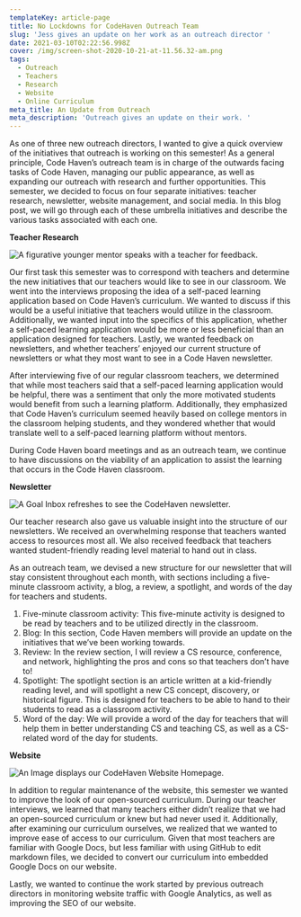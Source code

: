 ```yaml
---
templateKey: article-page
title: No Lockdowns for CodeHaven Outreach Team
slug: 'Jess gives an update on her work as an outreach director '
date: 2021-03-10T02:22:56.998Z
cover: /img/screen-shot-2020-10-21-at-11.56.32-am.png
tags:
  - Outreach
  - Teachers
  - Research
  - Website
  - Online Curriculum
meta_title: An Update from Outreach
meta_description: 'Outreach gives an update on their work. '
---
```

As one of three new outreach directors, I wanted to give a quick overview of the initiatives that outreach is working on this semester! As a general principle, Code Haven’s outreach team is in charge of the outwards facing tasks of Code Haven, managing our public appearance, as well as expanding our outreach with research and further opportunities. This semester, we decided to focus on four separate initiatives: teacher research, newsletter, website management, and social media. In this blog post, we will go through each of these umbrella initiatives and describe the various tasks associated with each one.

**Teacher Research** 

![A figurative younger mentor speaks with a teacher for feedback. ](/img/linkedin-sales-navigator-w3jl3jrepdy-unsplash.jpg "Teacher Interview")

Our first task this semester was to correspond with teachers and determine the new initiatives that our teachers would like to see in our classroom. We went into the interviews proposing the idea of a self-paced learning application based on Code Haven’s curriculum. We wanted to discuss if this would be a useful initiative that teachers would utilize in the classroom. Additionally, we wanted input into the specifics of this application, whether a self-paced learning application would be more or less beneficial than an application designed for teachers. Lastly, we wanted feedback on newsletters, and whether teachers’ enjoyed our current structure of newsletters or what they most want to see in a Code Haven newsletter. 

After interviewing five of our regular classroom teachers, we determined that while most teachers said that a self-paced learning application would be helpful, there was a sentiment that only the more motivated students would benefit from such a learning platform. Additionally, they emphasized that Code Haven’s curriculum seemed heavily based on college mentors in the classroom helping students, and they wondered whether that would translate well to a self-paced learning platform without mentors.

During Code Haven board meetings and as an outreach team, we continue to have discussions on the viability of an application to assist the learning that occurs in the Code Haven classroom. 

**Newsletter**

![A Goal Inbox refreshes to see the CodeHaven newsletter. ](/img/solen-feyissa-taogbz_s-qw-unsplash.jpg "Gmail Inbox")

Our teacher research also gave us valuable insight into the structure of our newsletters. We received an overwhelming response that teachers wanted access to resources most all. We also received feedback that teachers wanted student-friendly reading level material to hand out in class. 

As an outreach team, we devised a new structure for our newsletter that will stay consistent throughout each month, with sections including a five-minute classroom activity, a blog, a review, a spotlight, and words of the day for teachers and students. 

1. Five-minute classroom activity: This five-minute activity is designed to be read by teachers and to be utilized directly in the classroom.
2. Blog: In this section, Code Haven members will provide an update on the initiatives that we’ve been working towards.
3. Review: In the review section, I will review a CS resource, conference, and network, highlighting the pros and cons so that teachers don’t have to!
4. Spotlight: The spotlight section is an article written at a kid-friendly reading level, and will spotlight a new CS concept, discovery, or historical figure. This is designed for teachers to be able to hand to their students to read as a classroom activity.
5. Word of the day: We will provide a word of the day for teachers that will help them in better understanding CS and teaching CS, as well as a CS-related word of the day for students. 

**Website** 

![An Image displays our CodeHaven Website Homepage.](/img/screen-shot-2021-03-09-at-9.51.51-pm.png "CodeHaven Website Homepage")

In addition to regular maintenance of the website, this semester we wanted to improve the look of our open-sourced curriculum. During our teacher interviews, we learned that many teachers either didn’t realize that we had an open-sourced curriculum or knew but had never used it. Additionally, after examining our curriculum ourselves, we realized that we wanted to improve ease of access to our curriculum. Given that most teachers are familiar with Google Docs, but less familiar with using GitHub to edit markdown files, we decided to convert our curriculum into embedded Google Docs on our website. 

Lastly, we wanted to continue the work started by previous outreach directors in monitoring website traffic with Google Analytics, as well as improving the SEO of our website.
